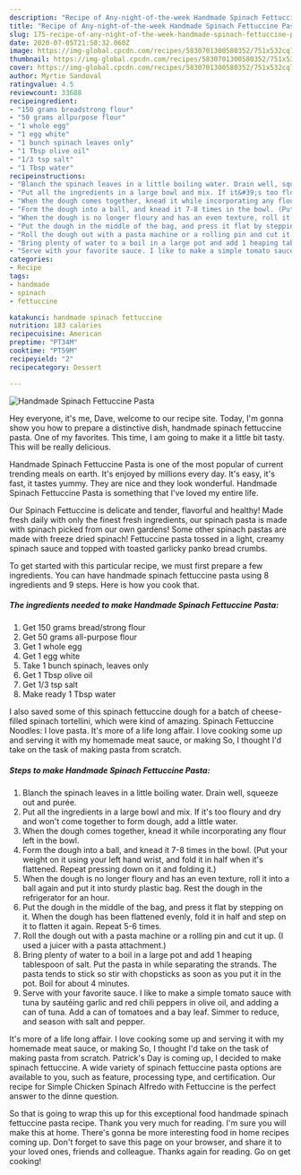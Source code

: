 ```yaml
---
description: "Recipe of Any-night-of-the-week Handmade Spinach Fettuccine Pasta"
title: "Recipe of Any-night-of-the-week Handmade Spinach Fettuccine Pasta"
slug: 175-recipe-of-any-night-of-the-week-handmade-spinach-fettuccine-pasta
date: 2020-07-05T21:50:32.060Z
image: https://img-global.cpcdn.com/recipes/5830701300580352/751x532cq70/handmade-spinach-fettuccine-pasta-recipe-main-photo.jpg
thumbnail: https://img-global.cpcdn.com/recipes/5830701300580352/751x532cq70/handmade-spinach-fettuccine-pasta-recipe-main-photo.jpg
cover: https://img-global.cpcdn.com/recipes/5830701300580352/751x532cq70/handmade-spinach-fettuccine-pasta-recipe-main-photo.jpg
author: Myrtie Sandoval
ratingvalue: 4.5
reviewcount: 33688
recipeingredient:
- "150 grams breadstrong flour"
- "50 grams allpurpose flour"
- "1 whole egg"
- "1 egg white"
- "1 bunch spinach leaves only"
- "1 Tbsp olive oil"
- "1/3 tsp salt"
- "1 Tbsp water"
recipeinstructions:
- "Blanch the spinach leaves in a little boiling water. Drain well, squeeze out and purée."
- "Put all the ingredients in a large bowl and mix. If it&#39;s too floury and dry and won&#39;t come together to form dough, add a little water."
- "When the dough comes together, knead it while incorporating any flour left in the bowl."
- "Form the dough into a ball, and knead it 7-8 times in the bowl. (Put your weight on it using your left hand wrist, and fold it in half when it&#39;s flattened. Repeat pressing down on it and folding it.)"
- "When the dough is no longer floury and has an even texture, roll it into a ball again and put it into sturdy plastic bag. Rest the dough in the refrigerator for an hour."
- "Put the dough in the middle of the bag, and press it flat by stepping on it. When the dough has been flattened evenly, fold it in half and step on it to flatten it again. Repeat 5-6 times."
- "Roll the dough out with a pasta machine or a rolling pin and cut it up. (I used a juicer with a pasta attachment.)"
- "Bring plenty of water to a boil in a large pot and add 1 heaping tablespoon of salt. Put the pasta in while separating the strands. The pasta tends to stick so stir with chopsticks as soon as you put it in the pot. Boil for about 4 minutes."
- "Serve with your favorite sauce. I like to make a simple tomato sauce with tuna by sautéing garlic and red chili peppers in olive oil, and adding a can of tuna. Add a can of tomatoes and a bay leaf. Simmer to reduce, and season with salt and pepper."
categories:
- Recipe
tags:
- handmade
- spinach
- fettuccine

katakunci: handmade spinach fettuccine 
nutrition: 183 calories
recipecuisine: American
preptime: "PT34M"
cooktime: "PT59M"
recipeyield: "2"
recipecategory: Dessert

---
```



![Handmade Spinach Fettuccine Pasta](https://img-global.cpcdn.com/recipes/5830701300580352/751x532cq70/handmade-spinach-fettuccine-pasta-recipe-main-photo.jpg)

Hey everyone, it's me, Dave, welcome to our recipe site. Today, I'm gonna show you how to prepare a distinctive dish, handmade spinach fettuccine pasta. One of my favorites. This time, I am going to make it a little bit tasty. This will be really delicious.

Handmade Spinach Fettuccine Pasta is one of the most popular of current trending meals on earth. It's enjoyed by millions every day. It's easy, it's fast, it tastes yummy. They are nice and they look wonderful. Handmade Spinach Fettuccine Pasta is something that I've loved my entire life.

Our Spinach Fettuccine is delicate and tender, flavorful and healthy! Made fresh daily with only the finest fresh ingredients, our spinach pasta is made with spinach picked from our own gardens! Some other spinach pastas are made with freeze dried spinach! Fettuccine pasta tossed in a light, creamy spinach sauce and topped with toasted garlicky panko bread crumbs.


To get started with this particular recipe, we must first prepare a few ingredients. You can have handmade spinach fettuccine pasta using 8 ingredients and 9 steps. Here is how you cook that.

<!--inarticleads1-->

##### The ingredients needed to make Handmade Spinach Fettuccine Pasta:

1. Get 150 grams bread/strong flour
1. Get 50 grams all-purpose flour
1. Get 1 whole egg
1. Get 1 egg white
1. Take 1 bunch spinach, leaves only
1. Get 1 Tbsp olive oil
1. Get 1/3 tsp salt
1. Make ready 1 Tbsp water


I also saved some of this spinach fettuccine dough for a batch of cheese-filled spinach tortellini, which were kind of amazing. Spinach Fettuccine Noodles: I love pasta. It&#39;s more of a life long affair. I love cooking some up and serving it with my homemade meat sauce, or making So, I thought I&#39;d take on the task of making pasta from scratch. 

<!--inarticleads2-->

##### Steps to make Handmade Spinach Fettuccine Pasta:

1. Blanch the spinach leaves in a little boiling water. Drain well, squeeze out and purée.
1. Put all the ingredients in a large bowl and mix. If it&#39;s too floury and dry and won&#39;t come together to form dough, add a little water.
1. When the dough comes together, knead it while incorporating any flour left in the bowl.
1. Form the dough into a ball, and knead it 7-8 times in the bowl. (Put your weight on it using your left hand wrist, and fold it in half when it&#39;s flattened. Repeat pressing down on it and folding it.)
1. When the dough is no longer floury and has an even texture, roll it into a ball again and put it into sturdy plastic bag. Rest the dough in the refrigerator for an hour.
1. Put the dough in the middle of the bag, and press it flat by stepping on it. When the dough has been flattened evenly, fold it in half and step on it to flatten it again. Repeat 5-6 times.
1. Roll the dough out with a pasta machine or a rolling pin and cut it up. (I used a juicer with a pasta attachment.)
1. Bring plenty of water to a boil in a large pot and add 1 heaping tablespoon of salt. Put the pasta in while separating the strands. The pasta tends to stick so stir with chopsticks as soon as you put it in the pot. Boil for about 4 minutes.
1. Serve with your favorite sauce. I like to make a simple tomato sauce with tuna by sautéing garlic and red chili peppers in olive oil, and adding a can of tuna. Add a can of tomatoes and a bay leaf. Simmer to reduce, and season with salt and pepper.


It&#39;s more of a life long affair. I love cooking some up and serving it with my homemade meat sauce, or making So, I thought I&#39;d take on the task of making pasta from scratch. Patrick&#39;s Day is coming up, I decided to make spinach fettuccine. A wide variety of spinach fettuccine pasta options are available to you, such as feature, processing type, and certification. Our recipe for Simple Chicken Spinach Alfredo with Fettuccine is the perfect answer to the dinne question. 

So that is going to wrap this up for this exceptional food handmade spinach fettuccine pasta recipe. Thank you very much for reading. I'm sure you will make this at home. There's gonna be more interesting food in home recipes coming up. Don't forget to save this page on your browser, and share it to your loved ones, friends and colleague. Thanks again for reading. Go on get cooking!
